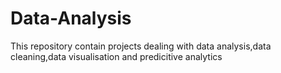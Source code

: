 # Data-Analysis
This repository contain projects dealing with data analysis,data cleaning,data visualisation and predicitive analytics
